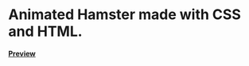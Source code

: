 # Animated Hamster made with CSS and HTML.

<b><a href="https://javingd.github.io/Hamster/">Preview</a></b>

